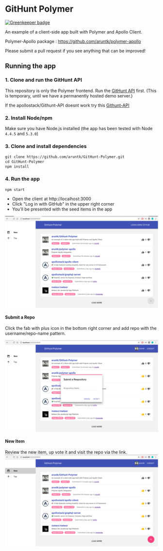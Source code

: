 # GitHunt Polymer

[![Greenkeeper badge](https://badges.greenkeeper.io/sethbergman/git.hunt.polymer.svg)](https://greenkeeper.io/)

An example of a client-side app built with Polymer and Apollo Client.

Polymer-Apollo package : https://github.com/aruntk/polymer-apollo

Please submit a pull request if you see anything that can be improved!

## Running the app

### 1. Clone and run the GitHunt API

This repository is only the Polymer frontend. Run the [GitHunt API](https://github.com/apollostack/GitHunt-API) first. (This is temporary, until we have a permanently hosted demo server.)

If the apollostack/Githunt-API doesnt work try this [Githunt-API](https://github.com/aruntk/githunt-api)

### 2. Install Node/npm

Make sure you have Node.js installed (the app has been tested with Node `4.4.5` and `5.3.0`)


### 3. Clone and install dependencies

```
git clone https://github.com/aruntk/GitHunt-Polymer.git
cd GitHunt-Polymer
npm install
```


### 4. Run the app

```
npm start
```

- Open the client at http://localhost:3000
- Click "Log in with GitHub" in the upper right corner
- You'll be presented with the seed items in the app

![GitHunt App](screenshots/login.png)

#### Submit a Repo
Click the fab with plus icon in the bottom right corner and add repo with the username/repo-name pattern.

![GitHunt App](screenshots/create.png)

#### New Item
Review the new item, up vote it and visit the repo via the link.   
![GitHunt App](screenshots/new.png)

